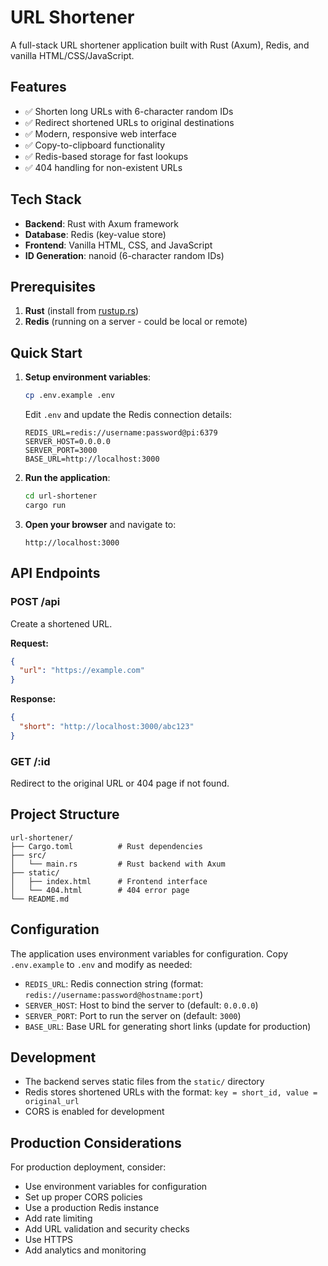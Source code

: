# URL Shortener

A full-stack URL shortener application built with Rust (Axum), Redis, and vanilla HTML/CSS/JavaScript.

## Features

- ✅ Shorten long URLs with 6-character random IDs
- ✅ Redirect shortened URLs to original destinations
- ✅ Modern, responsive web interface
- ✅ Copy-to-clipboard functionality
- ✅ Redis-based storage for fast lookups
- ✅ 404 handling for non-existent URLs

## Tech Stack

- **Backend**: Rust with Axum framework
- **Database**: Redis (key-value store)
- **Frontend**: Vanilla HTML, CSS, and JavaScript
- **ID Generation**: nanoid (6-character random IDs)

## Prerequisites

1. **Rust** (install from [rustup.rs](https://rustup.rs/))
2. **Redis** (running on a server - could be local or remote)

## Quick Start

1. **Setup environment variables**:

   ```bash
   cp .env.example .env
   ```

   Edit `.env` and update the Redis connection details:

   ```
   REDIS_URL=redis://username:password@pi:6379
   SERVER_HOST=0.0.0.0
   SERVER_PORT=3000
   BASE_URL=http://localhost:3000
   ```

2. **Run the application**:

   ```bash
   cd url-shortener
   cargo run
   ```

3. **Open your browser** and navigate to:
   ```
   http://localhost:3000
   ```

## API Endpoints

### POST /api

Create a shortened URL.

**Request:**

```json
{
  "url": "https://example.com"
}
```

**Response:**

```json
{
  "short": "http://localhost:3000/abc123"
}
```

### GET /:id

Redirect to the original URL or 404 page if not found.

## Project Structure

```
url-shortener/
├── Cargo.toml          # Rust dependencies
├── src/
│   └── main.rs         # Rust backend with Axum
├── static/
│   ├── index.html      # Frontend interface
│   └── 404.html        # 404 error page
└── README.md
```

## Configuration

The application uses environment variables for configuration. Copy `.env.example` to `.env` and modify as needed:

- `REDIS_URL`: Redis connection string (format: `redis://username:password@hostname:port`)
- `SERVER_HOST`: Host to bind the server to (default: `0.0.0.0`)
- `SERVER_PORT`: Port to run the server on (default: `3000`)
- `BASE_URL`: Base URL for generating short links (update for production)

## Development

- The backend serves static files from the `static/` directory
- Redis stores shortened URLs with the format: `key = short_id, value = original_url`
- CORS is enabled for development

## Production Considerations

For production deployment, consider:

- Use environment variables for configuration
- Set up proper CORS policies
- Use a production Redis instance
- Add rate limiting
- Add URL validation and security checks
- Use HTTPS
- Add analytics and monitoring

